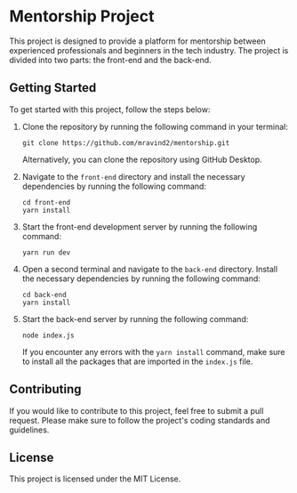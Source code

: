 # Mentorship Project

This project is designed to provide a platform for mentorship between experienced professionals and beginners in the tech industry. The project is divided into two parts: the front-end and the back-end.

## Getting Started

To get started with this project, follow the steps below:

1. Clone the repository by running the following command in your terminal:

   ``` git clone https://github.com/mravind2/mentorship.git ```

    Alternatively, you can clone the repository using GitHub Desktop.

2. Navigate to the `front-end` directory and install the necessary dependencies by running the following command:

   
    ```
    cd front-end 
    yarn install 
    ````


3. Start the front-end development server by running the following command:

   

    ```yarn run dev```

4. Open a second terminal and navigate to the `back-end` directory. Install the necessary dependencies by running the following command:

   

    ```
    cd back-end
    yarn install
    ```


5. Start the back-end server by running the following command:

   

    ```node index.js```

    If you encounter any errors with the `yarn install` command, make sure to install all the packages that are imported in the `index.js` file.

## Contributing

If you would like to contribute to this project, feel free to submit a pull request. Please make sure to follow the project's coding standards and guidelines.

## License

This project is licensed under the MIT License. 